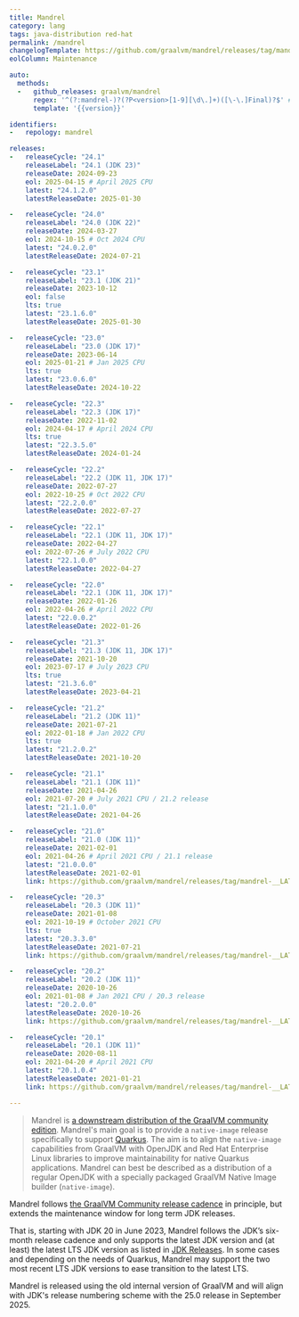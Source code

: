 ```yaml
---
title: Mandrel
category: lang
tags: java-distribution red-hat
permalink: /mandrel
changelogTemplate: https://github.com/graalvm/mandrel/releases/tag/mandrel-__LATEST__-Final
eolColumn: Maintenance

auto:
  methods:
  -   github_releases: graalvm/mandrel
      regex: '^(?:mandrel-)?(?P<version>[1-9][\d\.]+)([\-\.]Final)?$' # see https://regex101.com/r/8FkqI5/1
      template: '{{version}}'

identifiers:
-   repology: mandrel

releases:
-   releaseCycle: "24.1"
    releaseLabel: "24.1 (JDK 23)"
    releaseDate: 2024-09-23
    eol: 2025-04-15 # April 2025 CPU
    latest: "24.1.2.0"
    latestReleaseDate: 2025-01-30

-   releaseCycle: "24.0"
    releaseLabel: "24.0 (JDK 22)"
    releaseDate: 2024-03-27
    eol: 2024-10-15 # Oct 2024 CPU
    latest: "24.0.2.0"
    latestReleaseDate: 2024-07-21

-   releaseCycle: "23.1"
    releaseLabel: "23.1 (JDK 21)"
    releaseDate: 2023-10-12
    eol: false
    lts: true
    latest: "23.1.6.0"
    latestReleaseDate: 2025-01-30

-   releaseCycle: "23.0"
    releaseLabel: "23.0 (JDK 17)"
    releaseDate: 2023-06-14
    eol: 2025-01-21 # Jan 2025 CPU
    lts: true
    latest: "23.0.6.0"
    latestReleaseDate: 2024-10-22

-   releaseCycle: "22.3"
    releaseLabel: "22.3 (JDK 17)"
    releaseDate: 2022-11-02
    eol: 2024-04-17 # April 2024 CPU
    lts: true
    latest: "22.3.5.0"
    latestReleaseDate: 2024-01-24

-   releaseCycle: "22.2"
    releaseLabel: "22.2 (JDK 11, JDK 17)"
    releaseDate: 2022-07-27
    eol: 2022-10-25 # Oct 2022 CPU
    latest: "22.2.0.0"
    latestReleaseDate: 2022-07-27

-   releaseCycle: "22.1"
    releaseLabel: "22.1 (JDK 11, JDK 17)"
    releaseDate: 2022-04-27
    eol: 2022-07-26 # July 2022 CPU
    latest: "22.1.0.0"
    latestReleaseDate: 2022-04-27

-   releaseCycle: "22.0"
    releaseLabel: "22.1 (JDK 11, JDK 17)"
    releaseDate: 2022-01-26
    eol: 2022-04-26 # April 2022 CPU
    latest: "22.0.0.2"
    latestReleaseDate: 2022-01-26

-   releaseCycle: "21.3"
    releaseLabel: "21.3 (JDK 11, JDK 17)"
    releaseDate: 2021-10-20
    eol: 2023-07-17 # July 2023 CPU
    lts: true
    latest: "21.3.6.0"
    latestReleaseDate: 2023-04-21

-   releaseCycle: "21.2"
    releaseLabel: "21.2 (JDK 11)"
    releaseDate: 2021-07-21
    eol: 2022-01-18 # Jan 2022 CPU
    lts: true
    latest: "21.2.0.2"
    latestReleaseDate: 2021-10-20

-   releaseCycle: "21.1"
    releaseLabel: "21.1 (JDK 11)"
    releaseDate: 2021-04-26
    eol: 2021-07-20 # July 2021 CPU / 21.2 release
    latest: "21.1.0.0"
    latestReleaseDate: 2021-04-26

-   releaseCycle: "21.0"
    releaseLabel: "21.0 (JDK 11)"
    releaseDate: 2021-02-01
    eol: 2021-04-26 # April 2021 CPU / 21.1 release
    latest: "21.0.0.0"
    latestReleaseDate: 2021-02-01
    link: https://github.com/graalvm/mandrel/releases/tag/mandrel-__LATEST__.Final

-   releaseCycle: "20.3"
    releaseLabel: "20.3 (JDK 11)"
    releaseDate: 2021-01-08
    eol: 2021-10-19 # October 2021 CPU
    lts: true
    latest: "20.3.3.0"
    latestReleaseDate: 2021-07-21
    link: https://github.com/graalvm/mandrel/releases/tag/mandrel-__LATEST__.Final

-   releaseCycle: "20.2"
    releaseLabel: "20.2 (JDK 11)"
    releaseDate: 2020-10-26
    eol: 2021-01-08 # Jan 2021 CPU / 20.3 release
    latest: "20.2.0.0"
    latestReleaseDate: 2020-10-26
    link: https://github.com/graalvm/mandrel/releases/tag/mandrel-__LATEST__.Final

-   releaseCycle: "20.1"
    releaseLabel: "20.1 (JDK 11)"
    releaseDate: 2020-08-11
    eol: 2021-04-20 # April 2021 CPU
    latest: "20.1.0.4"
    latestReleaseDate: 2021-01-21
    link: https://github.com/graalvm/mandrel/releases/tag/mandrel-__LATEST__.Final

---
```


> Mandrel is [a downstream distribution of the GraalVM community edition](https://developers.redhat.com/blog/2020/06/05/mandrel-a-community-distribution-of-graalvm-for-the-red-hat-build-of-quarkus/).
> Mandrel's main goal is to provide a `native-image` release specifically to support [Quarkus](https://quarkus.io). The
> aim is to align the `native-image` capabilities from GraalVM with OpenJDK and Red Hat Enterprise Linux libraries to
> improve maintainability for native Quarkus applications. Mandrel can best be described as a distribution of a regular
> OpenJDK with a specially packaged GraalVM Native Image builder (`native-image`).

Mandrel follows [the GraalVM Community release cadence](https://www.graalvm.org/release-calendar/) in principle, but
extends the maintenance window for long term JDK releases.

That is, starting with JDK 20 in June 2023, Mandrel follows the JDK’s six-month release cadence and only supports the
latest JDK version and (at least) the latest LTS JDK version as listed in [JDK Releases](https://www.java.com/releases/).
In some cases and depending on the needs of Quarkus, Mandrel may support the two most recent LTS JDK versions to ease
transition to the latest LTS.

Mandrel is released using the old internal version of GraalVM and will align with JDK's release numbering scheme with
the 25.0 release in September 2025.

